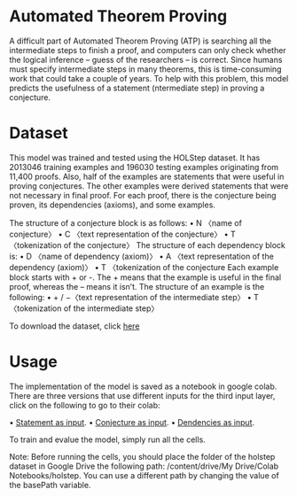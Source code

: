 # Automated Theorem Proving

A difficult part of Automated Theorem Proving (ATP) is searching all the intermediate steps to finish a proof, and computers can only check whether the logical inference – guess of the researchers – is correct. Since humans must specify intermediate steps in many theorems, this is time-consuming work that could take a couple of years. To help with this problem, this model predicts the usefulness of a statement (ntermediate step) in proving a conjecture.

# Dataset

This model was trained and tested using the HOLStep dataset. It has 2013046 training examples and 196030 testing examples originating from 11,400 proofs. Also, half of the examples are statements that were useful in proving conjectures. The other examples were derived statements that were not necessary in final proof. For each proof, there is the conjecture being proven, its dependencies (axioms), and some examples. 

The structure of a conjecture block is as follows:
•	N 〈name of conjecture〉
•	C 〈text representation of the conjecture〉
•	T 〈tokenization of the conjecture〉
The structure of each dependency block is:
•	D 〈name of dependency (axiom)〉
•	A 〈text representation of the dependency (axiom)〉
•	T 〈tokenization of the conjecture
Each example block starts with + or -. The + means that the example is useful in the final proof, whereas the – means it isn’t. The structure of an example is the following:
•	+ / −〈text representation of the intermediate step〉
•	T 〈tokenization of the intermediate step〉

To download the dataset, click [here](http://cl-informatik.uibk.ac.at/cek/holstep/)

# Usage

The implementation of the model is saved as a notebook in google colab. There are three versions that use different inputs for the third input layer, click on the following to go to their colab:

• [Statement as input](https://colab.research.google.com/drive/1tmJ51kxW_C96Kkne5yEEDGVrgfryiBe0?usp=sharing). 
• [Conjecture as input](https://colab.research.google.com/drive/1-lr5yp6K8dkU0OOYPXABfLSDk3XgL8on?usp=sharing). 
• [Dendencies as input](https://colab.research.google.com/drive/1avlZircqzc9a4KBIGWScQep5qF5i1c1W?usp=sharing). 

To train and evalue the model, simply run all the cells.

Note: Before running the cells, you should place the folder of the holstep dataset in Google Drive the following path: /content/drive/My Drive/Colab Notebooks/holstep. You can use a different path by changing the value of the basePath variable.



